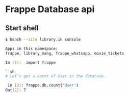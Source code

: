 # Frappe Database api
## Start shell
```sh
$ bench --site library.in console

Apps in this namespace:
frappe, library_mang, frappe_whatsapp, movie_tickets

In [1]:  import frappe

``sh
# Let’s get a count of User in the database.

 In [2]: frappe.db.count('User')
Out[2]: 7



